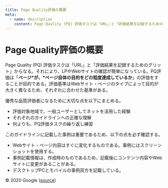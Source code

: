 ```yaml
---
title: Page Quality評価の概要
meta:
  - name: description
    content: Page Quality (PQ) 評価タスクは「URL」と「評価結果を記録するためのグリット」からなる。PQ評価は「ページが、ページ自体の目的をどの程度達成しているか」の評価をすることが目的である。
---
```


# Page Quality評価の概要

Page Quality (PQ) 評価タスクは「URL」と「評価結果を記録するためのグリット」からなる。それにより、LPやWebサイトの確認が簡単になっている。PQ評価は「__ページ*が、*ページ自体の目的をどの程度達成しているか__」の評価をすることが目的である。評価基準はWebサイト・ページのタイプによって目的が大きく異なるため、それぞれに合わせた基準がある。

優秀な品質評価者になるために大切な点を以下にまとめる。

- 評価対象地域で、一般ユーザーとしてネットを活用した経験
- それぞれのガイドラインへの正確な理解
- 何よりも、PQ評価タスクの繰り返し練習

このガイドラインに記載した事例は重要であるため、以下の点を必ず確認する。

- Webサイト・ページ内容はすぐに変化するものである。事例にはスクリーンショットを使用する。
- 事例記載情報は、作成時のものであるため、記載後にコンテンツ内容やWebサイトに変更があることがある。
- デスクトップPCとモバイルの事例双方を記載している。

<div class="source">
© 2020 Google (<a href="https://static.googleusercontent.com/media/guidelines.raterhub.com///searchqualityevaluatorguidelines.pdf">source</a>)
</div>

